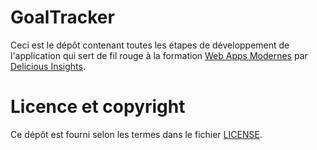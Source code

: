 # GoalTracker

Ceci est le dépôt contenant toutes les étapes de développement de l'application qui sert de fil rouge à la formation [Web Apps Modernes](https://delicious-insights.com/fr/formations/web-app-modernes/) par [Delicious Insights](https://delicious-insights.com/).

# Licence et copyright

Ce dépôt est fourni selon les termes dans le fichier [LICENSE](LICENSE).
